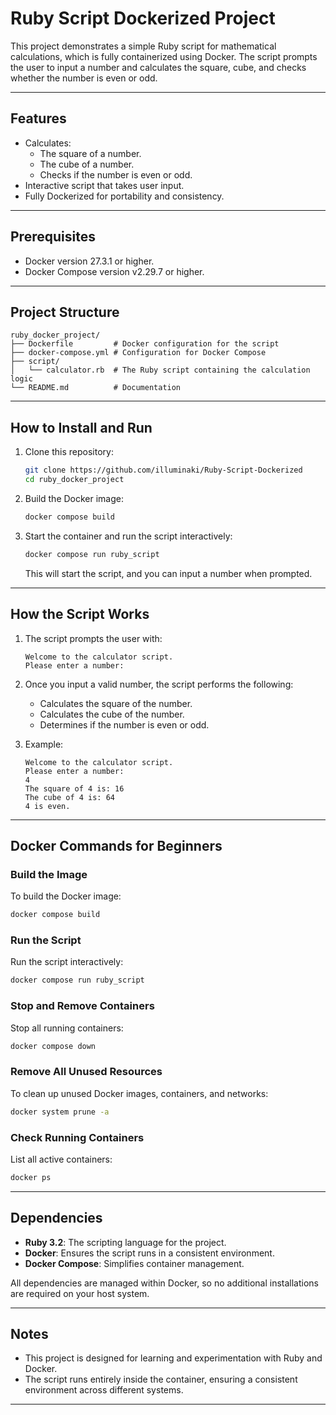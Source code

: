 # Ruby Script Dockerized Project

This project demonstrates a simple Ruby script for mathematical calculations, which is fully containerized using Docker. The script prompts the user to input a number and calculates the square, cube, and checks whether the number is even or odd.

---

## Features

- Calculates:
  - The square of a number.
  - The cube of a number.
  - Checks if the number is even or odd.
- Interactive script that takes user input.
- Fully Dockerized for portability and consistency.

---

## Prerequisites

- Docker version 27.3.1 or higher.
- Docker Compose version v2.29.7 or higher.

---

## Project Structure

```plaintext
ruby_docker_project/
├── Dockerfile         # Docker configuration for the script
├── docker-compose.yml # Configuration for Docker Compose
├── script/
│   └── calculator.rb  # The Ruby script containing the calculation logic
└── README.md          # Documentation
```

---

## How to Install and Run

1. Clone this repository:
   ```bash
   git clone https://github.com/illuminaki/Ruby-Script-Dockerized
   cd ruby_docker_project
   ```

2. Build the Docker image:
   ```bash
   docker compose build
   ```

3. Start the container and run the script interactively:
   ```bash
   docker compose run ruby_script
   ```

   This will start the script, and you can input a number when prompted.

---

## How the Script Works

1. The script prompts the user with:
   ```plaintext
   Welcome to the calculator script.
   Please enter a number:
   ```

2. Once you input a valid number, the script performs the following:
   - Calculates the square of the number.
   - Calculates the cube of the number.
   - Determines if the number is even or odd.

3. Example:
   ```plaintext
   Welcome to the calculator script.
   Please enter a number:
   4
   The square of 4 is: 16
   The cube of 4 is: 64
   4 is even.
   ```

---

## Docker Commands for Beginners

### Build the Image

To build the Docker image:
```bash
docker compose build
```

### Run the Script

Run the script interactively:
```bash
docker compose run ruby_script
```

### Stop and Remove Containers

Stop all running containers:
```bash
docker compose down
```

### Remove All Unused Resources

To clean up unused Docker images, containers, and networks:
```bash
docker system prune -a
```

### Check Running Containers

List all active containers:
```bash
docker ps
```

---

## Dependencies

- **Ruby 3.2**: The scripting language for the project.
- **Docker**: Ensures the script runs in a consistent environment.
- **Docker Compose**: Simplifies container management.

All dependencies are managed within Docker, so no additional installations are required on your host system.

---

## Notes

- This project is designed for learning and experimentation with Ruby and Docker.
- The script runs entirely inside the container, ensuring a consistent environment across different systems.

---

